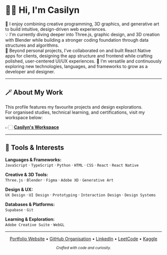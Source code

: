# 👋🏻 Hi, I'm Casilyn

🎨 I enjoy combining creative programming, 3D graphics, and generative art to build intuitive, design-driven web experiences.  
💡 I'm currently diving deeper into Three.js, graphic design, and 3D creation with Blender while building a stronger coding foundation through data structures and algorithms.  
🧩 Beyond personal projects, I’ve collaborated on and built React Native apps for clients, designing the app structure and frontend while crafting polished, user-centered UI/UX experiences.
🌱 I’m versatile and continuously exploring new technologies, languages, and frameworks to grow as a developer and designer.

---

## 🪄 About My Work

This profile features my favourite projects and design explorations.  
For organised studies, technical learning, and certifications, visit my workspace below:

👉🏻 **[Casilyn's Workspace](https://github.com/by-zr)**

---

## 🔮 Tools & Interests

**Languages & Frameworks:**  
`JavaScript` · `TypeScript` · `Python` · `HTML` · `CSS` · `React` · `React Native`  

**Creative & 3D Tools:**  
`Three.js` · `Blender` · `Figma` · `Adobe XD` · `Generative Art`  

**Design & UX:**  
`UX Design` · `UI Design` · `Prototyping` · `Interaction Design` · `Design Systems`  

**Databases & Platforms:**  
`Supabase` · `Git` 

**Learning & Exploration:**  
 `Adobe Creative Suite` · `WebGL`

---

<p align="center">
  <a href="https://casilynzirui.tech" target="_blank">Portfolio Website</a> •
  <a href="https://github.com/by-zr" target="_blank">GitHub Organisation</a> •
  <a href="https://www.linkedin.com/in/casilynzirui/" target="_blank">LinkedIn</a> •
  <a href="https://www.leetcode.com/casilynzirui/" target="_blank">LeetCode</a> •
  <a href="https://www.kaggle.com/casilynzirui/" target="_blank">Kaggle</a> 
</p>

<p align="center">
  <sub><em>Crafted with code and curiosity.</em></sub>
</p>
